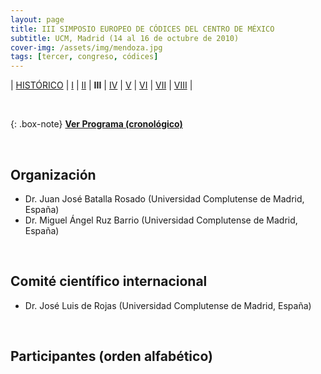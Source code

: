 ```yaml
---
layout: page
title: III SIMPOSIO EUROPEO DE CÓDICES DEL CENTRO DE MÉXICO
subtitle: UCM, Madrid (14 al 16 de octubre de 2010)
cover-img: /assets/img/mendoza.jpg
tags: [tercer, congreso, códices]
---
```


| [HISTÓRICO](/congresos/codices/historico) | [I](/congresos/codices/i) | [II](/congresos/codices/ii) | **III** | [IV](/congresos/codices/iv) | [V](/congresos/codices/v) | [VI](/congresos/codices/vi) | [VII](/congresos/codices/vii) | [VIII](/congresos/codices/viii) |

<br/>

{: .box-note}
**[Ver Programa (cronológico)](/congresos/codices/iii/docs/III-Congreso-2010.pdf)**

<br/>

## Organización

 - Dr. Juan José Batalla Rosado (Universidad Complutense de Madrid, España)
 - Dr. Miguel Ángel Ruz Barrio (Universidad Complutense de Madrid, España)

<br/>

## Comité científico internacional

 - Dr. José Luis de Rojas (Universidad Complutense de Madrid, España)

<br/>

## Participantes (orden alfabético)

